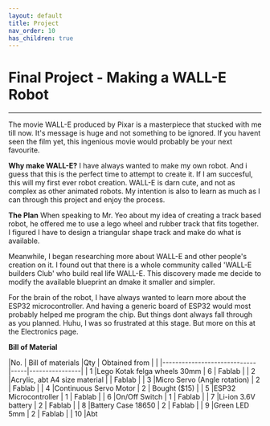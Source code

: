 ```yaml
---
layout: default
title: Project
nav_order: 10
has_children: true
---
```


# Final Project - Making a WALL-E Robot
---

The movie WALL-E produced by Pixar is a masterpiece that stucked with me till now. It's message is huge and not something to be ignored. If you havent seen the film yet, this ingenious movie would probably be your next favourite.

**Why make WALL-E?**
I have always wanted to make my own robot. And i guess that this is the perfect time to attempt to create it. If I am succesful, this will my first ever robot creation. WALL-E is darn cute, and not as complex as other animated robots. My intention is also to learn as much as I can through this project and enjoy the process. 



**The Plan**
When speaking to Mr. Yeo about my idea of creating a track based robot, he offered me to use a lego wheel and rubber track that fits together. I figured I have to design a triangular shape track and make do what is available. 

Meanwhile, I began researching more about WALL-E and other people's creation on it. I found out that there is a whole community called 'WALL-E builders Club' who build real life WALL-E. This discovery made me decide to modify the available blueprint an dmake it smaller and simpler.

For the brain of the robot, I have always wanted to learn more about the ESP32 microcontroller. And having a generic board of ESP32 would most probably helped me program the chip. But things dont always fall through as you planned. Huhu, I was so frustrated at this stage. But more on this at the Electronics page.

**Bill of Material**

|No. |   Bill of materials         |Qty  | Obtained from  |
|    |-----------------------------|-----|----------------|
|  1 |Lego Kotak felga wheels 30mm |  6  | Fablab         |
|  2 |Acrylic, abt A4 size material |     | Fablab         |
|  3 |Micro Servo (Angle rotation) |  2  | Fablab         |
|  4 |Continuous Servo Motor       |  2  | Bought ($15)   |
|  5 |ESP32 Microcontroller        |  1  | Fablab         |
|  6 |On/Off Switch                |  1  | Fablab         |
|  7 |Li-ion 3.6V battery          |  2  | Fablab         |
|  8 |Battery Case 18650           |  2  | Fablab         |
|  9 |Green  LED 5mm               |  2  | Fablab         |
| 10 |Abt  